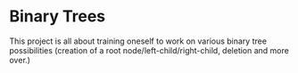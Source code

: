 # Binary Trees

This project is all about training oneself to work on various binary tree possibilities (creation of a root node/left-child/right-child, deletion and more over.)


